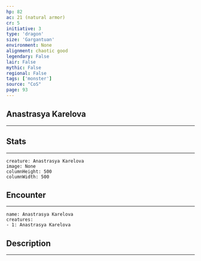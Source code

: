 ```yaml
---
hp: 82
ac: 21 (natural armor)
cr: 5
initiative: 3
type: 'dragon'    
size: 'Gargantuan'
environment: None
alignment: chaotic good
legendary: False
lair: False
mythic: False
regional: False
tags: ['monster']
source: "CoS"
page: 93
---
```


## Anastrasya Karelova
---



## Stats
---

```statblock
creature: Anastrasya Karelova
image: None
columnHeight: 500
columnWidth: 500
```

## Encounter
---

```encounter-table
name: Anastrasya Karelova
creatures:
- 1: Anastrasya Karelova
```

## Description
---




